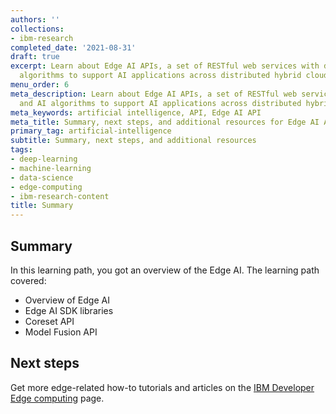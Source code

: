 ```yaml
---
authors: ''
collections:
- ibm-research
completed_date: '2021-08-31'
draft: true
excerpt: Learn about Edge AI APIs, a set of RESTful web services with data and AI
  algorithms to support AI applications across distributed hybrid cloud environments.
menu_order: 6
meta_description: Learn about Edge AI APIs, a set of RESTful web services with data
  and AI algorithms to support AI applications across distributed hybrid cloud environments.
meta_keywords: artificial intelligence, API, Edge AI API
meta_title: Summary, next steps, and additional resources for Edge AI APIs
primary_tag: artificial-intelligence
subtitle: Summary, next steps, and additional resources
tags:
- deep-learning
- machine-learning
- data-science
- edge-computing
- ibm-research-content
title: Summary
---
```


## Summary

In this learning path, you got an overview of the Edge AI. The learning path covered:

* Overview of Edge AI
* Edge AI SDK libraries
* Coreset API
* Model Fusion API

## Next steps

Get more edge-related how-to tutorials and articles on the [IBM Developer Edge computing](https://developer.ibm.com/depmodels/edge-computing/) page.